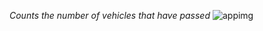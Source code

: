 *Counts the number of vehicles that have passed*
![appimg](https://github.com/user-attachments/assets/6139547e-4fc4-4993-a1a8-633b9ef7075b)
